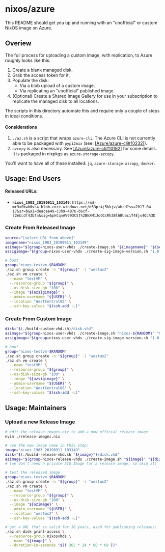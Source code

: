 # nixos/azure

This README should get you up and running with an "unofficial" or custom NixOS image on Azure.

## Overiew

The full process for uploading a custom image, with replication, to Azure roughly looks like this:

1. Create a blank managed disk.
2. Grab the access token for it.
3. Populate the disk:
   * Via a blob upload of a custom image.
   * Via replicating an "unofficial" published image.
4. (Optional) Create a Shared Image Gallery for use in your subscription to replicate the managed disk to all locations.

The scripts in this directory automate this and require only a couple of steps in ideal conditions.

#### Considerations

1. `./az.sh` is a script that wraps `azure-cli`. The Azure CLI is not currently able to be packaged with `pypi2nix` (see: [\[Azure/azure-cli#10232\]](https://github.com/Azure/azure-cli/issues/10232)).
2. `azcopy` is also necessary. See [\[Azure/azure-cli#10192\]](https://github.com/Azure/azure-cli/issues/10192) for some details. It is packaged in nixpkgs as `azure-storage-azcopy`.

You'll want to have all of these installed: `jq`, `azure-storage-azcopy`, `docker`.

## **Usage**: End Users

#### Released URLs:

* **`nixos_1903_20190911_103149`**: `https://md-mr3x0kwh0vs4.blob.core.windows.net/d53pr4j5kkjv/abcd?sv=2017-04-17&sr=b&si=deacae49-c3b9-4876-b6cf-72ebcdf43bfa&sig=bpkCqnAV993C5t%2BkXM1JoOCcRh2Bl6BUaciT4Ejs4Qc%3D`

### Create From Released Image
```bash
source="[select URL from above]"
imagename="nixos_1903_20190911_103149"
azimage="$(group=nixos-user-vhds ./create-image.sh "${imagename}" "${source}")"
azsigimage="$(group=nixos-user-vhds ./create-sig-image-version.sh "1.0.0" "${azimage}")"

# boot
group="nixos-testvm-$RANDOM"
./az.sh group create -n "${group}" -l "westus2"
./az.sh vm create \
  --name "testVM" \
  --resource-group "${group}" \
  --os-disk-size-gb "100" \
  --image "${azsigimage}" \
  --admin-username "${USER}" \
  --location "WestCentralUS" \
  --ssh-key-values "$(ssh-add -L)"
```

### Create From Custom Image
```bash
disk="$(./build-custom-vhd.sh)/disk.vhd"
azimage="$(group=nixos-user-vhds ./create-image.sh "nixos-${RANDOM}" "${disk}")"
azsigimage="$(group=nixos-user-vhds ./create-sig-image-version.sh "1.0.0" "${azimage}")"

# boot
group="nixos-testvm-$RANDOM"
./az.sh group create -n "${group}" -l "westus2"
./az.sh vm create \
  --name "testVM" \
  --resource-group "${group}" \
  --os-disk-size-gb "100" \
  --image "${azsigimage}" \
  --admin-username "${USER}" \
  --location "WestCentralUS" \
  --ssh-key-values "$(ssh-add -L)"
```

## **Usage**: Maintainers

### Upload a new Release Image
```bash
# edit the release-images.nix to add a new official release image
nvim ./release-images.nix

# use the new image name in this step:
image="nixos_1903_20190911_103149"
disk="$(./build-release-vhd.sh "${image}")/disk.vhd"
azimage="$(group=nixos-release-vhds ./create-image.sh "${image}" "${disk}")"
# (we don't need a private SIG Image for a release image, so skip it)

# test the released image
group="nixos-testvm-$RANDOM"
./az.sh group create -n "${group}" -l "westus2"
./az.sh vm create \
  --name "testVM" \
  --resource-group "${group}" \
  --os-disk-size-gb "100" \
  --image "${azimage}" \
  --admin-username "${USER}" \
  --location "westus2" \
  --ssh-key-values "$(ssh-add -L)"

# get a URL that is valid for 10 years, used for publishing releases:
./az.sh disk grant-access \
  --resource-group nixosvhds \
  --name "${image}" \
  --duration-in-seconds "$(( 365 * 24 * 60 * 60 ))"
```
